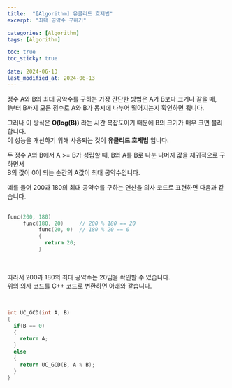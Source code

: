 ```yaml
---
title:  "[Algorithm] 유클리드 호제법"
excerpt: "최대 공약수 구하기"

categories: [Algorithm]
tags: [Algorithm]

toc: true
toc_sticky: true
 
date: 2024-06-13
last_modified_at: 2024-06-13
---
```


정수 A와 B의 최대 공약수를 구하는 가장 간단한 방법은 A가 B보다 크거나 같을 때,  
1부터 B까지 모든 정수로 A와 B가 동시에 나누어 떨어지는지 확인하면 됩니다.  

그러나 이 방식은 **O(log(B))** 라는 시간 복잡도이기 때문에 B의 크기가 매우 크면 불리합니다.  
이 성능을 개선하기 위해 사용되는 것이 **유클리드 호제법** 입니다.  

두 정수 A와 B에서 A >= B가 성립할 때, B와 A를 B로 나눈 나머지 값을 재귀적으로 구하면서  
B의 값이 0이 되는 순간의 A값이 최대 공약수입니다.  

예를 들어 200과 180의 최대 공약수를 구하는 연산을 의사 코드로 표현하면 다음과 같습니다.  
<br/>

```c++
func(200, 180)
     func(180, 20)     // 200 % 180 == 20
          func(20, 0)  // 180 % 20 == 0
          {
            return 20;
          }
```

<br/>

따라서 200과 180의 최대 공약수는 20임을 확인할 수 있습니다.  
위의 의사 코드를 C++ 코드로 변환하면 아래와 같습니다.  

<br/>

```c++
int UC_GCD(int A, B)
{
  if(B == 0)
  {
    return A;
  }
  else
  {
    return UC_GCD(B, A % B);
  }
}
```